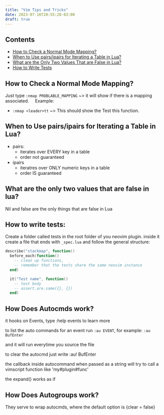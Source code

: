```yaml
---
title: "Vim Tips and Tricks"
date: 2023-07-16T20:55:28-03:00
draft: true
---
```


## Contents

- [How to Check a Normal Mode Mapping?](#how-to-check-a-normal-mode-mapping)
- [When to Use pairs/ipairs for Iterating a Table in Lua?](#when-to-use-pairsipairs-for-iterating-in-lua)
- [What are the Only Two Values That are False in Lua?](#what-are-the-only-two-values-that-are-false-in-lua)
- [How to Write Tests](#how-to-write-tests)

## How to Check a Normal Mode Mapping?
Just type `:nmap PROBLABLE_MAPPING` ~> it will show if there is a mapping associated.
&nbsp;&nbsp;&nbsp;&nbsp;Example:
* `:nmap <leader>tt` ~> This should show the Test this function.

## When to Use pairs/ipairs for Iterating a Table in Lua?
* pairs:
  - iterates over EVERY key in a table
  - order not guaranteed
* ipairs
  - iteratres over ONLY numeric keys in a table
  - order IS guaranteed

## What are the only two values that are false in lua?
Nil and false are the only things that are false in Lua

## How to write tests:
Create a folder called tests in the root folder of you neovim plugin.
inside it create a file that ends with `_spec.lua` and follow the general structure:
```lua
describe("stackmap", function()
  before_each(function()
    -- clean up functions, 
    -- remember that the tests share the same neovim instance
  end)

  it("Test name", function()
    -- test body
    -- assert.are.same({}, {})
  end)
```

## How Does Autocmds work?
it hooks on Events, type :help events to learn more

to list the auto commands for an event run `:au EVENT`, for example: `:au BufEnter`

and it will run everytime you source the file

to clear the autocmd just write :au! BufEnter

the callback inside autocommand when passed as a string will try to call a vimscript function like 'my#plugin#func'

the expand() works as if 

## How Does Autogroups work?
They serve to wrap autocmds, where the default option is {clear = false}

